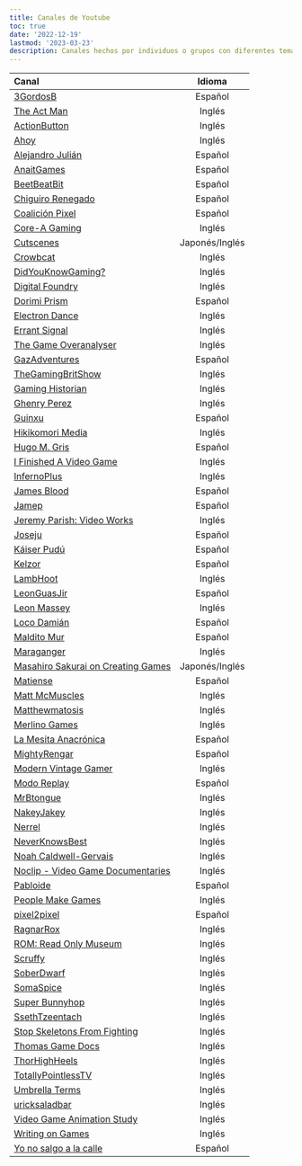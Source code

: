```yaml
---
title: Canales de Youtube
toc: true
date: '2022-12-19'
lastmod: '2023-03-23'
description: Canales hechos por individuos o grupos con diferentes temas que compartir.
---
```


| Canal                                                  										| Idioma |
|:------------------------------------------------------										|:------:|
|[3GordosB](https://www.youtube.com/@3GordosB)			 										|Español|
|[The Act Man](https://www.youtube.com/@TheActMan)												|Inglés|
|[ActionButton](https://www.youtube.com/c/ActionButton) 										|Inglés|
|[Ahoy](https://www.youtube.com/user/XboxAhoy)          										|Inglés|
|[Alejandro Julián](https://www.youtube.com/user/AlejandroJSL)									|Español|
|[AnaitGames](https://www.youtube.com/@anaitgames)												|Español|
|[BeetBeatBit](https://www.youtube.com/channel/UCvVOxuJqDgGkL683uvkOCGg)						|Español|
|[Chiguiro Renegado](https://www.youtube.com/c/ChiguiroRenegado)								|Español|
|[Coalición Pixel](https://www.youtube.com/channel/UChn7IS0X7C7_IvCDym_P90A)					|Español|
|[Core-A Gaming](https://www.youtube.com/c/CoreAGaming)											|Inglés|
|[Cutscenes](https://www.youtube.com/channel/UC1LbVYK0KwVrX9ke3i0tpfQ)							|Japonés/Inglés|
|[Crowbcat](https://www.youtube.com/@crowbcat)													|Inglés|
|[DidYouKnowGaming?](https://www.youtube.com/@DYKGaming)										|Inglés|
|[Digital Foundry](https://www.youtube.com/@DigitalFoundry)										|Inglés|
|[Dorimi Prism](https://www.youtube.com/@TrapnestShinigami)										|Español|
|[Electron Dance](https://www.youtube.com/@Electrondance)										|Inglés|
|[Errant Signal](https://www.youtube.com/user/Campster)											|Inglés|
|[The Game Overanalyser](https://www.youtube.com/channel/UCZMF14eNxvuReRTceX_mbqQ)				|Inglés|
|[GazAdventures](https://www.youtube.com/@GazAdventures)										|Español|
|[TheGamingBritShow](https://www.youtube.com/user/TheGamingBritShow)							|Inglés|
|[Gaming Historian](https://www.youtube.com/user/mcfrosticles)									|Inglés|
|[Ghenry Perez](https://www.youtube.com/user/GhenryPerez)										|Inglés|
|[Guinxu](https://www.youtube.com/c/Guinxu)														|Español|
|[Hikikomori Media](https://www.youtube.com/user/SendMeYourScripts)								|Inglés|
|[Hugo M. Gris](https://www.youtube.com/channel/UCaLz_puKCmed5kEkuJzSgpA)						|Español|
|[I Finished A Video Game](https://www.youtube.com/@IFinishedAVideoGame)						|Inglés|
|[InfernoPlus](https://www.youtube.com/user/dmtinfernocide)										|Inglés|
|[James Blood](https://www.youtube.com/c/JamesBlood45)											|Español|
|[Jamep](https://www.youtube.com/channel/UCQZpHLb_lQK6ShUFIoZ0zgw)								|Español|
|[Jeremy Parish: Video Works](https://www.youtube.com/c/JeremyParish)							|Inglés|
|[Joseju](https://www.youtube.com/channel/UCzDI_VuYb14FLu9f8uXOeSA)								|Español|
|[Káiser Pudú](https://www.youtube.com/@KaiserPudu)												|Español|
|[Kelzor](https://www.youtube.com/channel/UCteAOKffwKZlPlZTXlzwKmQ)								|Español|
|[LambHoot](https://www.youtube.com/user/LambHoot)												|Inglés|
|[LeonGuasJir](https://www.youtube.com/user/LeonGuasJir)										|Español|
|[Leon Massey](https://www.youtube.com/user/MeowsyOnEUW)										|Inglés|
|[Loco Damián](https://www.youtube.com/user/supermordecai68)									|Español|
|[Maldito Mur](https://www.youtube.com/channel/UCOpVuDFNo_ttOh7KwE7bOuw)						|Español|
|[Maraganger](https://www.youtube.com/@maraganger)												|Inglés|
|[Masahiro Sakurai on Creating Games](https://www.youtube.com/channel/UCv1DvRY5PyHHt3KN9ghunuw)	|Japonés/Inglés|
|[Matiense](https://www.youtube.com/channel/UCGyyyeo7J8wAbj_P9a1xbLg)							|Español|
|[Matt McMuscles](https://www.youtube.com/@MattMcMuscles)										|Inglés|
|[Matthewmatosis](https://www.youtube.com/user/Matthewmatosis)									|Inglés|
|[Merlino Games](https://www.youtube.com/@Merlino_Games)										|Inglés|
|[La Mesita Anacrónica](https://www.youtube.com/c/LaMesitaAnacr%C3%B3nica)						|Español|
|[MightyRengar](https://www.youtube.com/c/MightyRengarrr)										|Español|
|[Modern Vintage Gamer](https://www.youtube.com/c/ModernVintageGamer)							|Inglés|
|[Modo Replay](https://www.youtube.com/@ModoReplay1)											|Español|
|[MrBtongue](https://www.youtube.com/@MrBtongue)												|Inglés|
|[NakeyJakey](https://www.youtube.com/@NakeyJakey)												|Inglés|
|[Nerrel](https://www.youtube.com/channel/UCZKyj7wDE51SMbkrRBT6SdA)								|Inglés|
|[NeverKnowsBest](https://www.youtube.com/channel/UC1fKT0wuhchtclPqpdWEnHw)						|Inglés|
|[Noah Caldwell-Gervais](https://www.youtube.com/user/broadcaststsatic)							|Inglés|
|[Noclip - Video Game Documentaries](https://www.youtube.com/channel/UC0fDG3byEcMtbOqPMymDNbw)	|Inglés|
|[Pabloide](https://www.youtube.com/channel/UCgQ7_cgUWWTi4oQCAlezj1A)							|Español|
|[People Make Games](https://www.youtube.com/c/PeopleMakeGames)									|Inglés|
|[pixel2pixel](https://www.youtube.com/user/pixel2pixel)										|Español|
|[RagnarRox](https://www.youtube.com/user/RagnarRoxShow)										|Inglés|
|[ROM: Read Only Museum](https://www.youtube.com/channel/UC5FcNtu_P4t7IkU_Izh7cVQ)				|Inglés|
|[Scruffy](https://www.youtube.com/@ScruffyMusic)												|Inglés|
|[SoberDwarf](https://www.youtube.com/channel/UCs595r4A30fYDOd7AzTAgbw)							|Inglés|
|[SomaSpice](https://www.youtube.com/channel/UCUEpVC_Ia7fYhy426DvezSQ)							|Inglés|
|[Super Bunnyhop](https://www.youtube.com/c/bunnyhopshow)										|Inglés|
|[SsethTzeentach](https://www.youtube.com/c/SsethTzeentach)										|Inglés|
|[Stop Skeletons From Fighting](https://www.youtube.com/c/StopSkeletonsFromFighting)			|Inglés|
|[Thomas Game Docs](https://www.youtube.com/@ThomasGameDocs)									|Inglés|
|[ThorHighHeels](https://www.youtube.com/user/ThorHighHeels)									|Inglés|
|[TotallyPointlessTV](https://www.youtube.com/@TotallyPointlessTV)								|Inglés|
|[Umbrella Terms](https://www.youtube.com/@UmbrellaTerms)										|Inglés|
|[uricksaladbar](https://www.youtube.com/@uricksaladbar)										|Inglés|
|[Video Game Animation Study](https://www.youtube.com/@VideoGameAnimationStudy)					|Inglés|
|[Writing on Games](https://www.youtube.com/@WritingOnGames)									|Inglés|
|[Yo no salgo a la calle](https://www.youtube.com/@El_Rafa)										|Español|
